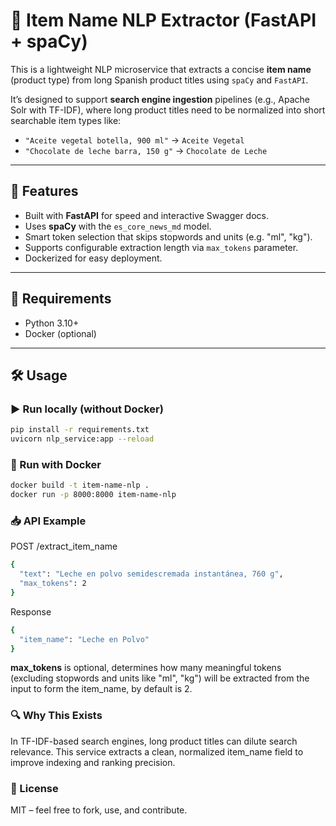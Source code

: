 # 🧠 Item Name NLP Extractor (FastAPI + spaCy)

This is a lightweight NLP microservice that extracts a concise **item name** (product type) from long Spanish product titles using `spaCy` and `FastAPI`.

It’s designed to support **search engine ingestion** pipelines (e.g., Apache Solr with TF-IDF), where long product titles need to be normalized into short searchable item types like:

- `"Aceite vegetal botella, 900 ml"` → `Aceite Vegetal`
- `"Chocolate de leche barra, 150 g"` → `Chocolate de Leche`

---

## 🚀 Features

- Built with **FastAPI** for speed and interactive Swagger docs.
- Uses **spaCy** with the `es_core_news_md` model.
- Smart token selection that skips stopwords and units (e.g. "ml", "kg").
- Supports configurable extraction length via `max_tokens` parameter.
- Dockerized for easy deployment.

---

## 🔧 Requirements

- Python 3.10+
- Docker (optional)

---

## 🛠 Usage

### ▶️ Run locally (without Docker)

```bash
pip install -r requirements.txt
uvicorn nlp_service:app --reload
```


### 🐳 Run with Docker
```bash
docker build -t item-name-nlp .
docker run -p 8000:8000 item-name-nlp
```

### 📥  API Example
POST /extract_item_name
```bash
{
  "text": "Leche en polvo semidescremada instantánea, 760 g",
  "max_tokens": 2
}
```
Response
```bash
{
  "item_name": "Leche en Polvo"
}
```
**max_tokens** is optional, determines how many meaningful tokens (excluding stopwords and units like "ml", "kg") will be extracted from the input to form the item_name, by default is 2.

### 🔍 Why This Exists
In TF-IDF-based search engines, long product titles can dilute search relevance. This service extracts a clean, normalized item_name field to improve indexing and ranking precision.


### 📄 License
MIT – feel free to fork, use, and contribute.